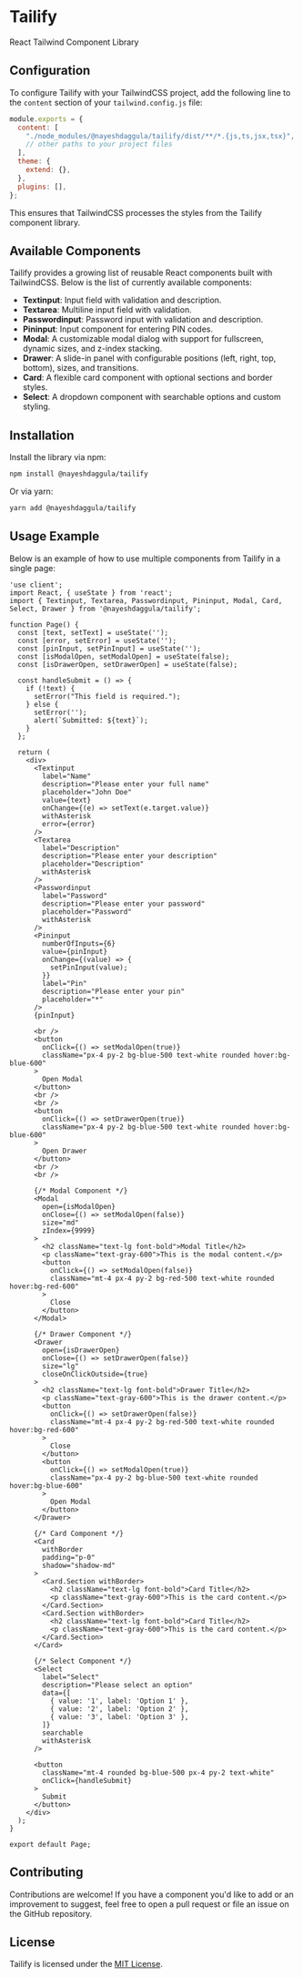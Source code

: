 # Tailify

React Tailwind Component Library

## Configuration

To configure Tailify with your TailwindCSS project, add the following line to the `content` section of your `tailwind.config.js` file:

```javascript
module.exports = {
  content: [
    "./node_modules/@nayeshdaggula/tailify/dist/**/*.{js,ts,jsx,tsx}",
    // other paths to your project files
  ],
  theme: {
    extend: {},
  },
  plugins: [],
};
```

This ensures that TailwindCSS processes the styles from the Tailify component library.

## Available Components

Tailify provides a growing list of reusable React components built with TailwindCSS. Below is the list of currently available components:

- **Textinput**: Input field with validation and description.
- **Textarea**: Multiline input field with validation.
- **Passwordinput**: Password input with validation and description.
- **Pininput**: Input component for entering PIN codes.
- **Modal**: A customizable modal dialog with support for fullscreen, dynamic sizes, and z-index stacking.
- **Drawer**: A slide-in panel with configurable positions (left, right, top, bottom), sizes, and transitions.
- **Card**: A flexible card component with optional sections and border styles.
- **Select**: A dropdown component with searchable options and custom styling.

## Installation

Install the library via npm:

```bash
npm install @nayeshdaggula/tailify
```

Or via yarn:

```bash
yarn add @nayeshdaggula/tailify
```

## Usage Example

Below is an example of how to use multiple components from Tailify in a single page:

```tsx
'use client';
import React, { useState } from 'react';
import { Textinput, Textarea, Passwordinput, Pininput, Modal, Card, Select, Drawer } from '@nayeshdaggula/tailify';

function Page() {
  const [text, setText] = useState('');
  const [error, setError] = useState('');
  const [pinInput, setPinInput] = useState('');
  const [isModalOpen, setModalOpen] = useState(false);
  const [isDrawerOpen, setDrawerOpen] = useState(false);

  const handleSubmit = () => {
    if (!text) {
      setError("This field is required.");
    } else {
      setError('');
      alert(`Submitted: ${text}`);
    }
  };

  return (
    <div>
      <Textinput
        label="Name"
        description="Please enter your full name"
        placeholder="John Doe"
        value={text}
        onChange={(e) => setText(e.target.value)}
        withAsterisk
        error={error}
      />
      <Textarea
        label="Description"
        description="Please enter your description"
        placeholder="Description"
        withAsterisk
      />
      <Passwordinput
        label="Password"
        description="Please enter your password"
        placeholder="Password"
        withAsterisk
      />
      <Pininput
        numberOfInputs={6}
        value={pinInput}
        onChange={(value) => {
          setPinInput(value);
        }}
        label="Pin"
        description="Please enter your pin"
        placeholder="*"
      />
      {pinInput}

      <br />
      <button
        onClick={() => setModalOpen(true)}
        className="px-4 py-2 bg-blue-500 text-white rounded hover:bg-blue-600"
      >
        Open Modal
      </button>
      <br />
      <br />
      <button
        onClick={() => setDrawerOpen(true)}
        className="px-4 py-2 bg-blue-500 text-white rounded hover:bg-blue-600"
      >
        Open Drawer
      </button>
      <br />
      <br />

      {/* Modal Component */}
      <Modal
        open={isModalOpen}
        onClose={() => setModalOpen(false)}
        size="md"
        zIndex={9999}
      >
        <h2 className="text-lg font-bold">Modal Title</h2>
        <p className="text-gray-600">This is the modal content.</p>
        <button
          onClick={() => setModalOpen(false)}
          className="mt-4 px-4 py-2 bg-red-500 text-white rounded hover:bg-red-600"
        >
          Close
        </button>
      </Modal>

      {/* Drawer Component */}
      <Drawer
        open={isDrawerOpen}
        onClose={() => setDrawerOpen(false)}
        size="lg"
        closeOnClickOutside={true}
      >
        <h2 className="text-lg font-bold">Drawer Title</h2>
        <p className="text-gray-600">This is the drawer content.</p>
        <button
          onClick={() => setDrawerOpen(false)}
          className="mt-4 px-4 py-2 bg-red-500 text-white rounded hover:bg-red-600"
        >
          Close
        </button>
        <button
          onClick={() => setModalOpen(true)}
          className="px-4 py-2 bg-blue-500 text-white rounded hover:bg-blue-600"
        >
          Open Modal
        </button>
      </Drawer>

      {/* Card Component */}
      <Card
        withBorder
        padding="p-0"
        shadow="shadow-md"
      >
        <Card.Section withBorder>
          <h2 className="text-lg font-bold">Card Title</h2>
          <p className="text-gray-600">This is the card content.</p>
        </Card.Section>
        <Card.Section withBorder>
          <h2 className="text-lg font-bold">Card Title</h2>
          <p className="text-gray-600">This is the card content.</p>
        </Card.Section>
      </Card>

      {/* Select Component */}
      <Select
        label="Select"
        description="Please select an option"
        data={[
          { value: '1', label: 'Option 1' },
          { value: '2', label: 'Option 2' },
          { value: '3', label: 'Option 3' },
        ]}
        searchable
        withAsterisk
      />

      <button
        className="mt-4 rounded bg-blue-500 px-4 py-2 text-white"
        onClick={handleSubmit}
      >
        Submit
      </button>
    </div>
  );
}

export default Page;
```

## Contributing

Contributions are welcome! If you have a component you'd like to add or an improvement to suggest, feel free to open a pull request or file an issue on the GitHub repository.

## License

Tailify is licensed under the [MIT License](LICENSE).

